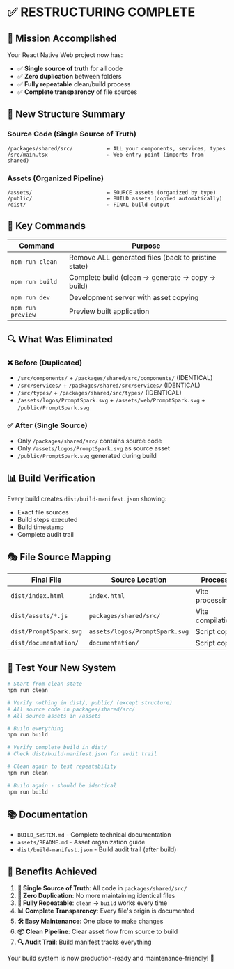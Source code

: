 # ✅ RESTRUCTURING COMPLETE

## 🎯 Mission Accomplished

Your React Native Web project now has:

- ✅ **Single source of truth** for all code
- ✅ **Zero duplication** between folders
- ✅ **Fully repeatable** clean/build process
- ✅ **Complete transparency** of file sources

## 📁 New Structure Summary

### **Source Code (Single Source of Truth)**

```
/packages/shared/src/           ← ALL your components, services, types
/src/main.tsx                   ← Web entry point (imports from shared)
```

### **Assets (Organized Pipeline)**

```
/assets/                        ← SOURCE assets (organized by type)
/public/                        ← BUILD assets (copied automatically)
/dist/                          ← FINAL build output
```

## 🚀 Key Commands

| Command | Purpose |
|---------|---------|
| `npm run clean` | Remove ALL generated files (back to pristine state) |
| `npm run build` | Complete build (clean → generate → copy → build) |
| `npm run dev` | Development server with asset copying |
| `npm run preview` | Preview built application |

## 🔍 What Was Eliminated

### **❌ Before (Duplicated)**

- `/src/components/` + `/packages/shared/src/components/` (IDENTICAL)
- `/src/services/` + `/packages/shared/src/services/` (IDENTICAL)
- `/src/types/` + `/packages/shared/src/types/` (IDENTICAL)
- `/assets/logos/PromptSpark.svg` + `/assets/web/PromptSpark.svg` + `/public/PromptSpark.svg`

### **✅ After (Single Source)**

- Only `/packages/shared/src/` contains source code
- Only `/assets/logos/PromptSpark.svg` as source asset
- `/public/PromptSpark.svg` generated during build

## 📊 Build Verification

Every build creates `dist/build-manifest.json` showing:

- Exact file sources
- Build steps executed
- Build timestamp
- Complete audit trail

## 🎭 File Source Mapping

| Final File | Source Location | Process |
|------------|----------------|---------|
| `dist/index.html` | `index.html` | Vite processing |
| `dist/assets/*.js` | `packages/shared/src/` | Vite compilation |
| `dist/PromptSpark.svg` | `assets/logos/PromptSpark.svg` | Script copy |
| `dist/documentation/` | `documentation/` | Script copy |

## 🧪 Test Your New System

```bash
# Start from clean state
npm run clean

# Verify nothing in dist/, public/ (except structure)
# All source code in packages/shared/src/
# All source assets in /assets

# Build everything
npm run build

# Verify complete build in dist/
# Check dist/build-manifest.json for audit trail

# Clean again to test repeatability
npm run clean

# Build again - should be identical
npm run build
```

## 📚 Documentation

- `BUILD_SYSTEM.md` - Complete technical documentation
- `assets/README.md` - Asset organization guide
- `dist/build-manifest.json` - Build audit trail (after build)

## 🎉 Benefits Achieved

1. **🎯 Single Source of Truth**: All code in `packages/shared/src/`
2. **🚫 Zero Duplication**: No more maintaining identical files
3. **🔄 Fully Repeatable**: `clean` → `build` works every time
4. **📊 Complete Transparency**: Every file's origin is documented
5. **🛠️ Easy Maintenance**: One place to make changes
6. **📦 Clean Pipeline**: Clear asset flow from source to build
7. **🔍 Audit Trail**: Build manifest tracks everything

Your build system is now production-ready and maintenance-friendly! 🚀
